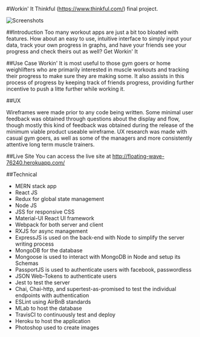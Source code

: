 #Workin' It
Thinkful (https://www.thinkful.com/) final project.


![Screenshots](https://drive.google.com/uc?export=view&id=0B4WuvBhzCho_X2FVellGTllyUW8)

##Introduction
Too many workout apps are just a bit too bloated with features. How about an easy to use, intuitive interface to simply input your data, track your own progress in graphs, and have your friends see your progress and check theirs out as well? Get Workin' It

##Use Case
Workin' It is most useful to those gym goers or home weighlifters who are primarily interested in muscle workouts and tracking their progress to make sure they are making some. It also assists in this process of progress by keeping track of friends progress, providing further incentive to push a litte further while working it. 

##UX

Wireframes were made prior to any code being written. Some minimal user feedback was obtained through questions about the display and flow, though mostly this kind of feedback was obtained during the release of the minimum viable product useable wireframe. UX research was made with casual gym goers, as well as some of the managers and more consistently attentive long term muscle trainers. 


##Live Site
You can access the live site at http://floating-wave-76240.herokuapp.com/

##Technical
- MERN stack app
- React JS
- Redux for global state management
- Node JS
- JSS for responsive CSS
- Material-UI React UI framework
- Webpack for both server and client
- RXJS for async management
- ExpressJS is used on the back-end with Node to simplify the server writing process
- MongoDB for the database
- Mongoose is used to interact with MongoDB in Node and setup its Schemas
- PassportJS is used to authenticate users with facebook, passwordless
- JSON Web-Tokens to authenticate users
- Jest to test the server
- Chai, Chai-http, and supertest-as-promised to test the individual endpoints with authentication
- ESLint using AirBnB standards
- MLab to host the database
- TravisCI to continuously test and deploy
- Heroku to host the application
- Photoshop used to create images
